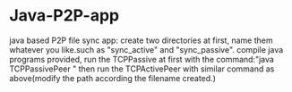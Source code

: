 # Java-P2P-app
java based P2P file sync app:
create two directories at first, name them whatever you like.such as "sync_active" and "sync_passive".
compile java programs provided, run the TCPPassive at first with the command:"java TCPPassivePeer <path> "
then run the TCPActivePeer with similar command as above(modify the path according the filename created.)
